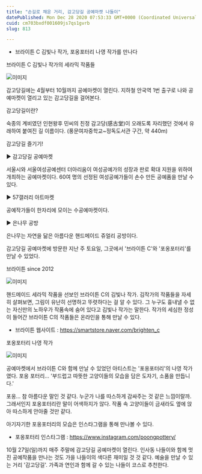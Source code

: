 ```yaml
---
title: "손길로 채운 거리, 감고당길 공예마켓 나들이"
datePublished: Mon Dec 28 2020 07:53:33 GMT+0000 (Coordinated Universal Time)
cuid: cm703bxdf001609js7qs1gvrb
slug: 813

---
```



- 브라이튼 C 김빛나 작가, 포옹포터리 나영 작가를 만나다

브라이튼 C 김빛나 작가의 세라믹 작품들

![이미지](https://cdn.hashnode.com/res/hashnode/image/upload/v1739254672651/342e8e4c-beb3-4474-be2f-10657ae75d08.jpeg)

감고당길에는 4월부터 10월까지 공예마켓이 열린다. 지하철 안국역 1번 출구로 나와 공예마켓이 열리고 있는 감고당길을 걸어본다.

감고당길이란?

숙종의 계비였던 인현왕후 민씨의 친정 감고당(感古堂)이 오래도록 자리했던 것에서 유래하여 붙여진 길 이름이다. (풍문여자중학교~정독도서관 구간, 약 440m)

감고당길 즐기기!

▶ 감고당길 공예마켓

서울시와 서울여성공예센터 더아리움이 여성공예가의 성장과 판로 확대 지원을 위하여 개최하는 공예마켓이다. 60여 명의 선정된 여성공예가들이 손수 만든 공예품을 만날 수 있다.

▶ 57갤러리 아트마켓

공예작가들이 한자리에 모이는 수공예마켓이다.

▶ 은나무 공방

은나무는 자연을 닮은 아름다운 핸드메이드 쥬얼리 공방이다.

감고당길 공예마켓에 방문한 지난 주 토요일, 그곳에서 '브라이튼 C'와 '포옹포터리'를 만날 수 있었다.

브라이튼 since 2012

![이미지](https://cdn.hashnode.com/res/hashnode/image/upload/v1739254676706/c9127de6-b956-43e9-bd9c-eba3e62066a7.jpeg)

핸드메이드 세라믹 작품을 선보인 브라이튼 C의 김빛나 작가. 김작가의 작품들을 자세히 살펴보면, 그림이 유난히 선명하고 뚜렷하다는 걸 알 수 있다. 그 누구도 흉내낼 수 없는 자신만의 노하우가 작품속에 숨어 있다고 김빛나 작가는 말한다. 작가의 세심한 정성이 들어간 브라이튼 C의 작품들은 온라인을 통해 만날 수 있다.

* 브라이튼 웹사이트 : https://smartstore.naver.com/brighten_c

포옹포터리 나영 작가

![이미지](https://cdn.hashnode.com/res/hashnode/image/upload/v1739254679082/a5567cb5-b510-49fe-8435-a34371ca1345.jpeg)

공예마켓에서 브라이튼 C와 함께 만날 수 있었던 아티스트는 '포옹포터리'의 나영 작가였다. 포옹 포터리... '부드럽고 따뜻한 고양이들의 모습을 담은 도자기, 소품을 만듭니다.'

포옹... 참 아름다운 말인 것 같다. 누군가 나를 따스하게 감싸주는 것 같은 느낌이랄까. 그래서인지 포옹포터리란 말이 어색하지가 않다. 작품 속 고양이들이 금새라도 옆에 앉아 따스하게 안아줄 것만 같다.

아기자기한 포옹포터리의 모습은 인스타그램을 통해 만나볼 수 있다.

* 포옹포터리 인스타그램 : https://www.instagram.com/poongpottery/

10월 27일(일)까지 매주 주말에 감고당길 공예마켓이 열린다. 인사동 나들이와 함께 멋진 공예작품을 만나는 것도 가을 나들이의 색다른 재미일 것 것 같다. 예술을 만날 수 있는 거리 '감고당길'. 가족과 연인과 함께 갈 수 있는 나들이 코스로 추천한다.